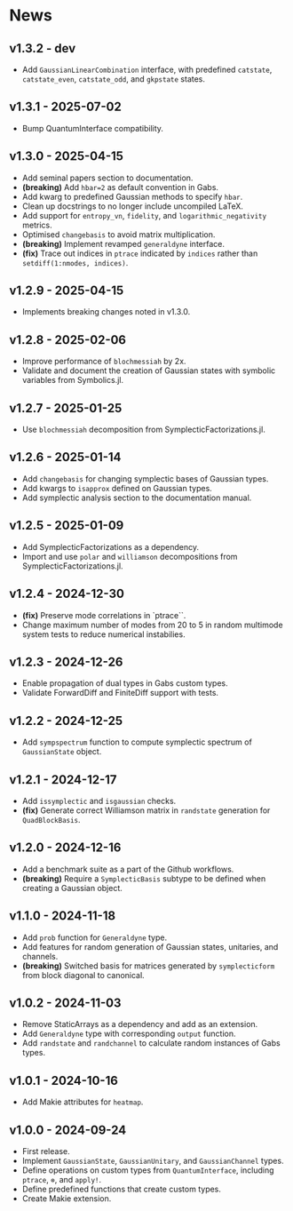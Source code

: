 # News

## v1.3.2 - dev

- Add `GaussianLinearCombination` interface, with predefined `catstate`, `catstate_even`,
 `catstate_odd`, and `gkpstate` states.

## v1.3.1 - 2025-07-02

- Bump QuantumInterface compatibility.

## v1.3.0 - 2025-04-15

- Add seminal papers section to documentation.
- **(breaking)** Add `hbar=2` as default convention in Gabs.
- Add kwarg to predefined Gaussian methods to specify `hbar`.
- Clean up docstrings to no longer include uncompiled LaTeX.
- Add support for `entropy_vn`, `fidelity`, and `logarithmic_negativity` metrics.
- Optimised `changebasis` to avoid matrix multiplication.
- **(breaking)** Implement revamped `generaldyne` interface.
- **(fix)** Trace out indices in `ptrace` indicated by `indices` rather than `setdiff(1:nmodes, indices)`.

## v1.2.9 - 2025-04-15

- Implements breaking changes noted in v1.3.0.

## v1.2.8 - 2025-02-06

- Improve performance of `blochmessiah` by 2x.
- Validate and document the creation of Gaussian states with symbolic variables from Symbolics.jl.

## v1.2.7 - 2025-01-25

- Use `blochmessiah` decomposition from SymplecticFactorizations.jl.

## v1.2.6 - 2025-01-14

- Add `changebasis` for changing symplectic bases of Gaussian types.
- Add kwargs to `isapprox` defined on Gaussian types.
- Add symplectic analysis section to the documentation manual.

## v1.2.5 - 2025-01-09

- Add SymplecticFactorizations as a dependency.
- Import and use `polar` and `williamson` decompositions from SymplecticFactorizations.jl.

## v1.2.4 - 2024-12-30

- **(fix)** Preserve mode correlations in `ptrace``.
- Change maximum number of modes from 20 to 5 in random multimode system tests to reduce numerical instabilies.
  
## v1.2.3 - 2024-12-26

- Enable propagation of dual types in Gabs custom types.
- Validate ForwardDiff and FiniteDiff support with tests.

## v1.2.2 - 2024-12-25

- Add `sympspectrum` function to compute symplectic spectrum of `GaussianState` object.
  
## v1.2.1 - 2024-12-17

- Add `issymplectic` and `isgaussian` checks.
- **(fix)** Generate correct Williamson matrix in `randstate` generation for `QuadBlockBasis`.
  
## v1.2.0 - 2024-12-16

- Add a benchmark suite as a part of the Github workflows.
- **(breaking)** Require a `SymplecticBasis` subtype to be defined when creating a Gaussian object.

## v1.1.0 - 2024-11-18

- Add `prob` function for `Generaldyne` type.
- Add features for random generation of Gaussian states, unitaries, and channels.
- **(breaking)** Switched basis for matrices generated by `symplecticform` from block diagonal to canonical.

## v1.0.2 - 2024-11-03

- Remove StaticArrays as a dependency and add as an extension.
- Add `Generaldyne` type with corresponding `output` function.
- Add `randstate` and `randchannel` to calculate random instances of Gabs types.

## v1.0.1 - 2024-10-16

- Add Makie attributes for `heatmap`.

## v1.0.0 - 2024-09-24

- First release.
- Implement `GaussianState`, `GaussianUnitary`, and `GaussianChannel` types.
- Define operations on custom types from `QuantumInterface`, including `ptrace`, `⊗`, and `apply!`. 
- Define predefined functions that create custom types.
- Create Makie extension.
